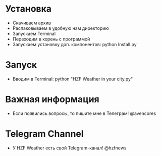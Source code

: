 # Установка
* Скачиваем архив
* Распаковываем в удобную нам директорию
* Запускаем Terminal
* Переходим в корень с программой
* Запускаем установку доп. компонентов: python Install.py

# Запуск
* Вводим в Terminal: python "HZF Weather in your city.py"

# Важная информация
* Если появились вопросы, то пишите мне в Телеграм! @avencores

# Telegram Channel
* У HZF Weather есть свой Telegram-канал! @hzfnews
